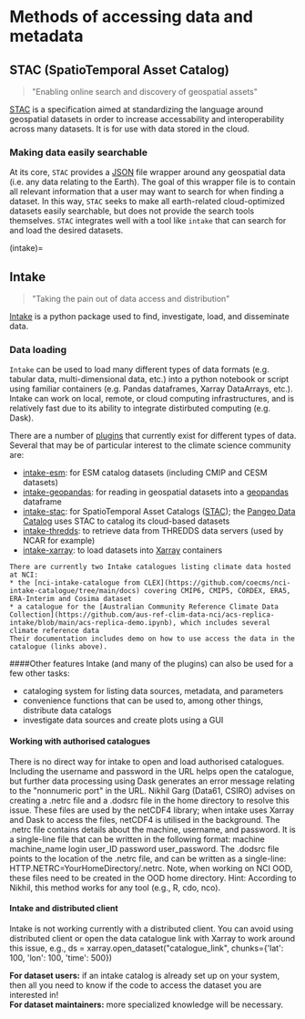 # Methods of accessing data and metadata

## STAC (SpatioTemporal Asset Catalog)

> "Enabling online search and discovery of geospatial assets"

[STAC](https://stacspec.org) is a specification aimed at standardizing the language around geospatial datasets in order to increase accessability and interoperability across many datasets. It is for use with data stored in the cloud. 

### Making data easily searchable
At its core, `STAC` provides a [JSON](https://www.json.org/json-en.html) file wrapper around any geospatial data (i.e. any data relating to the Earth). The goal of this wrapper file is to contain all relevant information that a user may want to search for when finding a dataset. In this way, `STAC` seeks to make all earth-related cloud-optimized datasets easily searchable, but does not provide the search tools themselves. `STAC` integrates well with a tool like `intake` that can search for and load the desired datasets.

(intake)=
## Intake

> "Taking the pain out of data access and distribution"

[Intake](https://intake.readthedocs.io/en/latest/) is a python package used to find, investigate, load, and disseminate data. 


### Data loading
`Intake` can be used to load many different types of data formats (e.g. tabular data, multi-dimensional data, etc.) into a python notebook or script using familiar containers (e.g. Pandas dataframes, Xarray DataArrays, etc.). Intake can work on local, remote, or cloud computing infrastructures, and is relatively fast due to its ability to integrate distirbuted computing (e.g. Dask).

There are a number of [plugins](https://intake.readthedocs.io/en/latest/plugin-directory.html#plugin-directory) that currently exist for different types of data. Several that may be of particular interest to the climate science community are:

- [intake-esm](https://intake-esm.readthedocs.io/en/latest/): for ESM catalog datasets (including CMIP and CESM datasets)
- [intake-geopandas](https://github.com/intake/intake_geopandas): for reading in geospatial datasets into a [geopandas](https://geopandas.org) dataframe
- [intake-stac](https://intake-stac.readthedocs.io/en/latest/): for SpatioTemporal Asset Catalogs ([STAC](https://stacspec.org)); the [Pangeo Data Catalog](https://pangeo.io/catalog.html) uses STAC to catalog its cloud-based datasets
- [intake-thredds](https://intake-thredds.readthedocs.io/en/latest/): to retrieve data from THREDDS data servers (used by NCAR for example)
- [intake-xarray](https://intake-xarray.readthedocs.io/en/latest/): to load datasets into [Xarray](http://xarray.pydata.org/en/stable/) containers

```{admonition} **Intake data catalogues at NCI**
There are currently two Intake catalogues listing climate data hosted at NCI:
* the [nci-intake-catalogue from CLEX](https://github.com/coecms/nci-intake-catalogue/tree/main/docs) covering CMIP6, CMIP5, CORDEX, ERA5, ERA-Interim and Cosima dataset
* a catalogue for the [Australian Community Reference Climate Data Collection](https://github.com/aus-ref-clim-data-nci/acs-replica-intake/blob/main/acs-replica-demo.ipynb), which includes several climate reference data
Their documentation includes demo on how to use access the data in the catalogue (links above).
```

####Other features
Intake (and many of the plugins) can also be used for a few other tasks:
* cataloging system for listing data sources, metadata, and parameters
* convenience functions that can be used to, among other things, distribute data catalogs
* investigate data sources and create plots using a GUI

#### Working with authorised catalogues
There is no direct way for intake to open and load authorised catalogues. Including the username and password in the URL helps open the catalogue, but further data processing using Dask generates an error message relating to the "nonnumeric port" in the URL. Nikhil Garg (Data61, CSIRO) advises on creating a .netrc file and a .dodsrc file in the home directory to resolve this issue. These files are used by the netCDF4 library; when intake uses Xarray and Dask to access the files, netCDF4 is utilised in the background. The .netrc file contains details about the machine, username, and password. It is a single-line file that can be written in the following format: machine machine_name login user_ID password user_password. The .dodsrc file points to the location of the .netrc file, and can be written as a single-line: HTTP.NETRC=YourHomeDirectory/.netrc. Note, when working on NCI OOD, these files need to be created in the OOD home directory. Hint: According to Nikhil, this method works for any tool (e.g., R, cdo, nco).
#### Intake and distributed client
Intake is not working currently with a distributed client. You can avoid using distributed client or open the data catalogue link with Xarray to work around this issue, e.g.,
ds = xarray.open_dataset("catalogue_link", chunks={'lat': 100, 'lon': 100, 'time': 500})

<div class="alert alert-info" role="alert">
<b>For dataset users:</b> if an intake catalog is already set up on your system, then all you need to know if the code to access the dataset you are interested in!
</div>

<div class="alert alert-warning" role="alert">
  <b>For dataset maintainers:</b> more specialized knowledge will be necessary.
</div>

